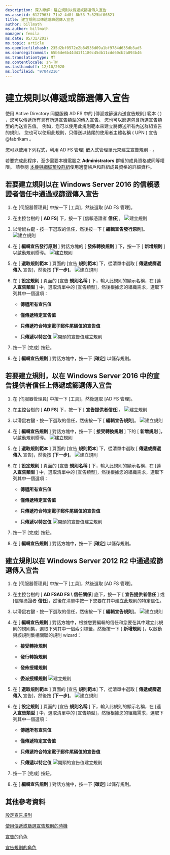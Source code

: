 ```yaml
---
description: 深入瞭解：建立規則以傳遞或篩選傳入宣告
ms.assetid: 6127963f-71b2-4d8f-8b53-7c525bf06521
title: 建立規則以傳遞或篩選傳入宣告
author: billmath
ms.author: billmath
manager: femila
ms.date: 05/31/2017
ms.topic: article
ms.openlocfilehash: 235d2bf0572e2b84536d09a1bf9784d635db3ad5
ms.sourcegitcommit: 65b6de6b44d41f1180c45db11cdd60cb2a093b46
ms.translationtype: MT
ms.contentlocale: zh-TW
ms.lasthandoff: 12/10/2020
ms.locfileid: "97048216"
---
```

# <a name="create-a-rule-to-pass-through-or-filter-an-incoming-claim"></a>建立規則以傳遞或篩選傳入宣告

使用 Active Directory 同盟服務 AD FS 中的 [傳遞或篩選內送宣告規則] 範本 \( \) ，您可以傳遞所有具有所選宣告類型的傳入宣告。 您也可以篩選包含所選宣告類型的內送宣告值。 例如，您可以使用此規則範本來建立將傳送所有內送群組宣告的規則。 您也可以使用此規則，只傳送以結尾的使用者主體名稱 \( UPN \) 宣告 @fabrikam 。

您可以使用下列程式，利用 AD FS 管理] 嵌入式管理單元來建立宣告規則 \- 。

若要完成此程序，至少需要本機電腦之 **Administrators** 群組的成員資格或同等權限。  請參閱 [本機與網域預設群組](https://go.microsoft.com/fwlink/?LinkId=83477)使用適當帳戶和群組成員資格的詳細資料。

## <a name="to-create-a-rule-to-pass-through-or-filter-an-incoming-claim-on-a-relying-party-trust-in-windows-server-2016"></a>若要建立規則以在 Windows Server 2016 的信賴憑證者信任中通過或篩選傳入宣告

1.  在 [伺服器管理員] 中按一下 [工具]，然後選取 [AD FS 管理]。

2.  在主控台樹的 [ **AD FS**] 下，按一下 [信賴憑證者 **信任**]。
![建立規則](media/Create-a-Rule-to-Pass-Through-or-Filter-an-Incoming-Claim/claimrule9.PNG)

3.  以滑鼠右鍵 \- 按一下選取的信任，然後按一下 [ **編輯宣告發行原則**]。
![建立規則](media/Create-a-Rule-to-Pass-Through-or-Filter-an-Incoming-Claim/claimrule10.PNG)

4.  在 [ **編輯宣告發行原則** ] 對話方塊的 [ **發佈轉換規則** ] 下，按一下 [ **新增規則** ] 以啟動規則嚮導。
![建立規則](media/Create-a-Rule-to-Pass-Through-or-Filter-an-Incoming-Claim/claimrule11.PNG)

5.  在 [ **選取規則範本** ] 頁面的 [宣告 **規則範本**] 下，從清單中選取 [ **傳遞或篩選傳入** 宣告]，然後按 **[下一步]**。
![建立規則](media/Create-a-Rule-to-Pass-Through-or-Filter-an-Incoming-Claim/claimrule4.PNG)

6.  在 [ **設定規則** ] 頁面的 [宣告 **規則名稱** ] 下，輸入此規則的顯示名稱，在 [連 **入宣告類型** ] 中，選取清單中的 [宣告類型]，然後根據您的組織需求，選取下列其中一個選項：

    -   **傳遞所有宣告值**

    -   **僅傳遞特定宣告值**

    -   **只傳遞符合特定電子郵件尾碼值的宣告值**

    -   **只傳遞以特定值** 
 ![ 開頭的宣告值建立規則](media/Create-a-Rule-to-Pass-Through-or-Filter-an-Incoming-Claim/claimrule5.PNG)

7.  按一下 [完成] 按鈕。

8.  在 [ **編輯宣告規則** ] 對話方塊中，按一下 **[確定]** 以儲存規則。

## <a name="to-create-a-rule-to-pass-through-or-filter-an-incoming-claim-on-a-claims-provider-trust-in-windows-server-2016"></a>若要建立規則，以在 Windows Server 2016 中的宣告提供者信任上傳遞或篩選傳入宣告

1.  在 [伺服器管理員] 中按一下 [工具]，然後選取 [AD FS 管理]。

2.  在主控台樹的 [ **AD FS**] 下，按一下 [ **宣告提供者信任**]。
![建立規則](media/Create-a-Rule-to-Pass-Through-or-Filter-an-Incoming-Claim/claimrule1.PNG)

3.  以滑鼠右鍵 \- 按一下選取的信任，然後按一下 [ **編輯宣告規則**]。
![建立規則](media/Create-a-Rule-to-Pass-Through-or-Filter-an-Incoming-Claim/claimrule2.PNG)

4.  在 [ **編輯宣告規則** ] 對話方塊中，按一下 [ **接受轉換規則** ] 下的 [ **新增規則** ]，以啟動規則嚮導。
![建立規則](media/Create-a-Rule-to-Pass-Through-or-Filter-an-Incoming-Claim/claimrule3.PNG)

5.  在 [ **選取規則範本** ] 頁面的 [宣告 **規則範本**] 下，從清單中選取 [ **傳遞或篩選傳入** 宣告]，然後按 **[下一步]**。
![建立規則](media/Create-a-Rule-to-Pass-Through-or-Filter-an-Incoming-Claim/claimrule4.PNG)

6.  在 [ **設定規則** ] 頁面的 [宣告 **規則名稱** ] 下，輸入此規則的顯示名稱，在 [連 **入宣告類型** ] 中，選取清單中的 [宣告類型]，然後根據您的組織需求，選取下列其中一個選項：

    -   **傳遞所有宣告值**

    -   **僅傳遞特定宣告值**

    -   **只傳遞符合特定電子郵件尾碼值的宣告值**

    -   **只傳遞以特定值** 
 ![ 開頭的宣告值建立規則](media/Create-a-Rule-to-Pass-Through-or-Filter-an-Incoming-Claim/claimrule5.PNG)

7.  按一下 [完成] 按鈕。

8.  在 [ **編輯宣告規則** ] 對話方塊中，按一下 **[確定]** 以儲存規則。

## <a name="to-create-a-rule-to-pass-through-or-filter-an-incoming-claim-in-windows-server-2012-r2"></a>建立規則以在 Windows Server 2012 R2 中通過或篩選傳入宣告

1.  在 [伺服器管理員] 中按一下 [工具]，然後選取 [AD FS 管理]。

2.  在主控台樹的 [ **AD FSAD FS \\ 信任關係**] 底下，按一下 [ **宣告提供者信任** ] 或 [信賴憑證者 **信任**]，然後在清單中按一下您要在其中建立此規則的特定信任。

3.  以滑鼠右鍵 \- 按一下選取的信任，然後按一下 [ **編輯宣告規則**]。
![建立規則](media/Create-a-Rule-to-Pass-Through-or-Filter-an-Incoming-Claim/claimrule6.PNG)

4.  在 [ **編輯宣告規則** ] 對話方塊中，根據您要編輯的信任和您要在其中建立此規則的規則集，選取下列其中一個索引標籤，然後按一下 [ **新增規則** ]，以啟動與該規則集相關聯的規則 wizard：

    -   **接受轉換規則**

    -   **發行轉換規則**

    -   **發佈授權規則**

    -   **委派授權規則** 
 ![建立規則](media/Create-a-Rule-to-Permit-All-Users/permitall5.PNG)

5.  在 [ **選取規則範本** ] 頁面的 [宣告 **規則範本**] 下，從清單中選取 [ **傳遞或篩選傳入** 宣告]，然後按 **[下一步]**。
![建立規則](media/Create-a-Rule-to-Pass-Through-or-Filter-an-Incoming-Claim/claimrule7.PNG)

6.  在 [ **設定規則** ] 頁面的 [宣告 **規則名稱** ] 下，輸入此規則的顯示名稱，在 [連 **入宣告類型** ] 中，選取清單中的 [宣告類型]，然後根據您的組織需求，選取下列其中一個選項：

    -   **傳遞所有宣告值**

    -   **僅傳遞特定宣告值**

    -   **只傳遞符合特定電子郵件尾碼值的宣告值**

    -   **只傳遞以特定值** 
 ![ 開頭的宣告值建立規則](media/Create-a-Rule-to-Pass-Through-or-Filter-an-Incoming-Claim/claimrule8.PNG)

7.  按一下 [完成] 按鈕。

8.  在 [ **編輯宣告規則** ] 對話方塊中，按一下 **[確定]** 以儲存規則。




## <a name="additional-references"></a>其他參考資料
[設定宣告規則](Configure-Claim-Rules.md)

[使用傳遞或篩選宣告規則的時機](../../ad-fs/technical-reference/When-to-Use-a-Pass-Through-or-Filter-Claim-Rule.md)

[宣告的角色](../../ad-fs/technical-reference/The-Role-of-Claims.md)

[宣告規則的角色](../../ad-fs/technical-reference/The-Role-of-Claim-Rules.md)

